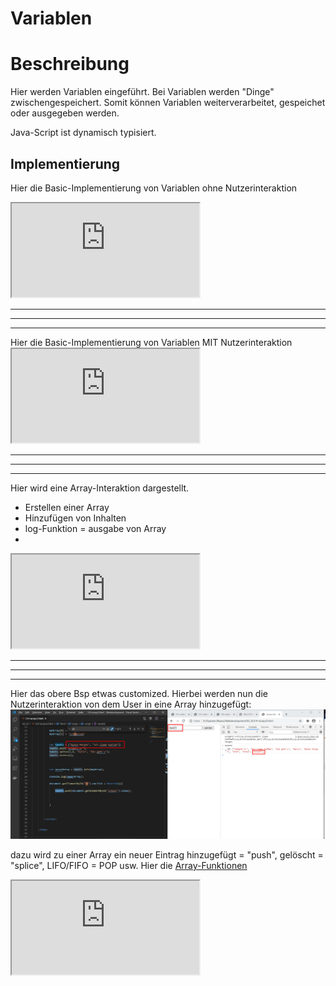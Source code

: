 <h1>Variablen</h1>

# Beschreibung

Hier werden Variablen eingeführt. Bei Variablen werden "Dinge" zwischengespeichert. Somit können Variablen weiterverarbeitet, gespeichet oder ausgegeben werden.


Java-Script ist dynamisch typisiert.

## Implementierung

Hier die Basic-Implementierung von Variablen ohne Nutzerinteraktion

<iframe src="https://determined-varahamihira-d7b5b4.netlify.app/03_JS/3.8+variablen1"></iframe> <br>

<hr><hr><hr>
Hier die Basic-Implementierung von Variablen MIT Nutzerinteraktion

<iframe src="https://determined-varahamihira-d7b5b4.netlify.app/03_JS/3.8+variablen2"></iframe> <br>

<hr><hr><hr>

Hier wird eine Array-Interaktion dargestellt.
- Erstellen einer Array
- Hinzufügen von Inhalten
- log-Funktion = ausgabe von Array
- 

<iframe src="https://determined-varahamihira-d7b5b4.netlify.app/03_JS/3.9+arrays1.html"></iframe> <br>

<hr><hr><hr>

Hier das obere Bsp etwas customized. Hierbei werden nun die Nutzerinteraktion von dem User in eine Array hinzugefügt:
![](imgs/2020-11-02-07-49-32.png)

dazu wird zu einer Array ein neuer Eintrag hinzugefügt = "push", gelöscht = "splice", LIFO/FIFO = POP usw. Hier die [Array-Funktionen](https://developer.mozilla.org/de/docs/Web/JavaScript/Reference/Global_Objects/Array)

<iframe src="https://determined-varahamihira-d7b5b4.netlify.app/03_JS/3.9+arrays2.html"></iframe> <br>











